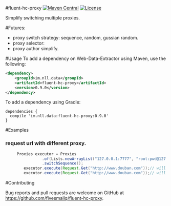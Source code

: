 #fluent-hc-proxy
[![Maven Central](https://maven-badges.herokuapp.com/maven-central/im.nll.data/fluent-hc-proxy/badge.svg)](https://maven-badges.herokuapp.com/maven-central/im.nll.data/fluent-hc-proxy/)
[![License](https://img.shields.io/badge/license-Apache%202-4EB1BA.svg)](https://www.apache.org/licenses/LICENSE-2.0.html)

Simplify switching multiple proxies.

#Futures:

 * proxy switch strategy: sequence, random, gussian random.
 * proxy selector: 
 * proxy author simplify.


#Usage
To add a dependency on Web-Data-Extractor using Maven, use the following:

```xml
<dependency>
    <groupId>im.nll.data</groupId>
    <artifactId>fluent-hc-proxy</artifactId>
    <version>0.9.0</version>
</dependency>
```

To add a dependency using Gradle:

```
dependencies {
  compile 'im.nll.data:fluent-hc-proxy:0.9.0'
}
```


#Examples

### request url with different proxy.

````java
     Proxies executor = Proxies
                .of(Lists.newArrayList("127.0.0.1:7777", "root:pwd@127.0.0.1:8888"))
                .switchSequence();
        executor.execute(Request.Get("http://www.douban.com"));// will use proxy 1
        executor.execute(Request.Get("http://www.douban.com"));// will use proxy 2
````

#Contributing

Bug reports and pull requests are welcome on GitHub at https://github.com/fivesmallq/fluent-hc-proxy.
